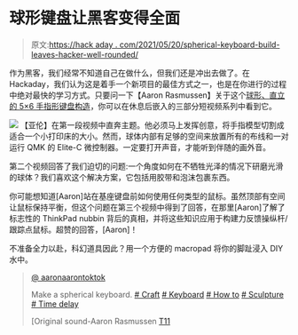 # 球形键盘让黑客变得全面

> 原文:[https://hack aday . com/2021/05/20/spherical-keyboard-build-leaves-hacker-well-rounded/](https://hackaday.com/2021/05/20/spherical-keyboard-build-leaves-hacker-well-rounded/)

作为黑客，我们经常不知道自己在做什么，但我们还是冲出去做了。在 Hackaday，我们认为这是着手一个新项目的最佳方式之一，也是在你进行的过程中绝对最快的学习方式。只要问一下【Aaron Rasmussen】关于这个[球形、直立的 5×6 手指形键盘构造](https://www.tiktok.com/@aaronaarontoktok/video/6949157252049702150)，你可以在休息后嵌入的三部分短视频系列中看到它。

[![](../Images/ec7280ae99df38cedba33a709bc698f9.png)](https://hackaday.com/wp-content/uploads/2021/05/dactyl-sphere-pointer-cropped.png) 【亚伦】在第一段视频中直奔主题。他必须马上发挥创意，将手指模型切割成适合一个小打印床的大小。然而，球体内部有足够的空间来放置所有的布线和一对运行 QMK 的 Elite-C 微控制器。一定要打开声音，才能听到伴随的画外音。

第二个视频回答了我们迫切的问题:一个角度如何在不牺牲光泽的情况下研磨光滑的球体？我们喜欢这个解决方案，它包括用胶带和泡沫包裹东西。

你可能想知道[Aaron]站在基座键盘前如何使用任何类型的鼠标。虽然顶部有空间让鼠标保持平衡，但这个问题在第三个视频中得到了回答，在那里[Aaron]了解了标志性的 ThinkPad nubbin 背后的真相，并将这些知识应用于构建力反馈操纵杆/跟踪点鼠标。超赞的回答，[Aaron]！

不准备全力以赴，科幻道具因此？用一个方便的 macropad 将你的脚趾浸入 DIY 水中。

> [@ aaronaarontoktok](https://www.tiktok.com/@aaronaarontoktok "@aaronaarontoktok")
> 
> Make a spherical keyboard. [# Craft](https://www.tiktok.com/tag/craft "craft") [# Keyboard](https://www.tiktok.com/tag/keyboard "keyboard") [# How to](https://www.tiktok.com/tag/howto "howto") [# Sculpture](https://www.tiktok.com/tag/sculpture "sculpture") [# Time delay](https://www.tiktok.com/tag/timelapse "timelapse")
> 
> [Original sound-Aaron Rasmussen [T11](https://www.tiktok.com/music/original-sound-6949157122735131397 "♬ original sound - Aaron Rasmussen")